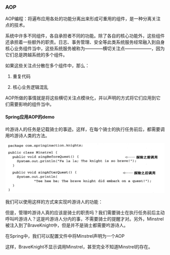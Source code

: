 ### AOP

AOP编程：将遍布应用各处的功能分离出来形成可重用的组件，是一种分离关注点的技术。

系统中许多不同组件，各自承担者不同的功能。除了各自的核心功能外，这些组件还承担着一些额外的职责。日志、事务管理、安全等此类系统服务经常融入到自身核心业务组件当中，这些系统服务被称为————横切关注点——————，因为它们总是跨越系统的多个组件。

如果这些关注点分散在多个组件中，那么：

1. 重复代码

2. 核心业务逻辑混乱

AOP所做的事情就是将这些横切关注点模块化，并以声明的方式将它们应用到它们需要影响的组件当中。

#### Spring应用AOP的demo

吟游诗人的任务是记载骑士的事迹。这样，在每个骑士的执行任务前后，都需要调用吟游诗人类的方法。

![](assets/09.png)

我们可以使用这样的方式来实现吟游诗人的功能：

[](assets/10.png)

但是，管理吟游诗人真的应该是骑士的职责吗？我们需要骑士在执行任务前后主动呼叫吟游诗人？这是吟游诗人分内的事，不需要骑士的提醒才对。另外，Minstrel被注入到了BraveKnight中，但是并不是骑士都需要吟游诗人。

在Spring中，我们可以配置文件中将Minstrel声明为一个AOP

[](assets/11.png)

这样，BraveKnight不显示调用Minstrel，甚至完全不知道Minstrel的存在。